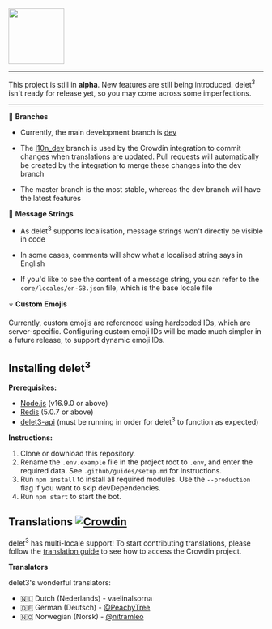 <img src="https://i.imgur.com/USWDXgZ.png" height="110">

---

This project is still in **alpha**. New features are still being introduced. delet<sup>3</sup> isn't ready for release yet, so you may come across some imperfections.

---

🌳 **Branches**

- Currently, the main development branch is [dev](https://github.com/suvanl/delet3/tree/dev)

- The [l10n_dev](https://github.com/suvanl/delet3/tree/l10n_dev) branch is used by the Crowdin integration to commit changes when translations are updated. Pull requests will automatically be created by the integration to merge these changes into the dev branch

- The master branch is the most stable, whereas the dev branch will have the latest features


💬 **Message Strings**
- As delet<sup>3</sup> supports localisation, message strings won't directly be visible in code

- In some cases, comments will show what a localised string says in English

- If you'd like to see the content of a message string, you can refer to the `core/locales/en-GB.json` file, which is the base locale file

 ⭐️ **Custom Emojis**

Currently, custom emojis are referenced using hardcoded IDs, which are server-specific. Configuring custom emoji IDs will be made much simpler in a future release, to support dynamic emoji IDs.

## Installing delet<sup>3</sup>

**Prerequisites:**
- [Node.js](https://nodejs.org/en/) (v16.9.0 or above)
- [Redis](https://redis.io/) (5.0.7 or above)
- [delet3-api](https://github.com/suvanl/delet3-api) (must be running in order for delet<sup>3</sup> to function as expected)

**Instructions:**
1. Clone or download this repository.
2. Rename the `.env.example` file in the project root to `.env`, and enter the required data. See `.github/guides/setup.md` for instructions.
3. Run `npm install` to install all required modules. Use the `--production` flag if you want to skip devDependencies.
4. Run `npm start` to start the bot.

## Translations [![Crowdin](https://badges.crowdin.net/delet/localized.svg)](https://crowdin.com/project/delet)
delet<sup>3</sup> has multi-locale support! To start contributing translations, please follow the [translation guide](https://gist.github.com/suvanl/d349831795a0a70de58ba08791dcb539) to see how to access the Crowdin project.

**Translators**

delet3's wonderful translators:
- 🇳🇱 Dutch (Nederlands) - vaelinalsorna
- 🇩🇪 German (Deutsch) - [@PeachyTree](https://github.com/PeachyTree)
- 🇳🇴 Norwegian (Norsk) - [@nitramleo](https://github.com/nitramleo)